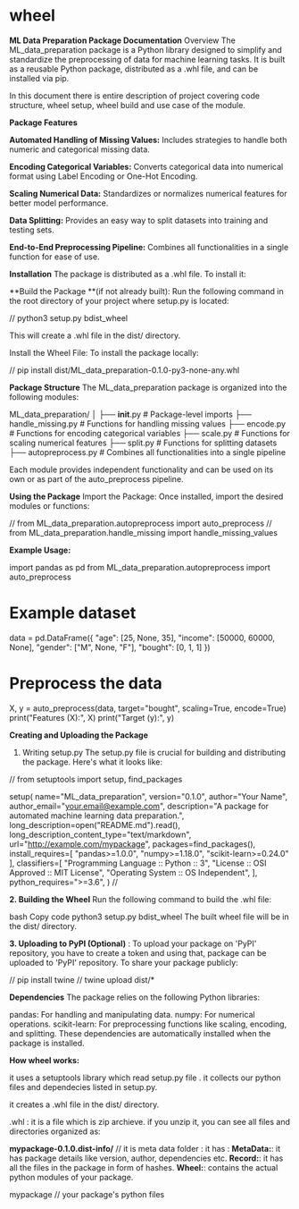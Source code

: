 # wheel
**ML Data Preparation Package Documentation**
Overview
The ML_data_preparation package is a Python library designed to simplify and standardize the preprocessing of data for machine learning tasks. It is built as a reusable Python package, distributed as a .whl file, and can be installed via pip.

In this document there is entire description of project covering code structure, wheel setup, wheel build and use case of the module. 

**Package Features**

**Automated Handling of Missing Values:** Includes strategies to handle both numeric and categorical missing data.

**Encoding Categorical Variables:** Converts categorical data into numerical format using Label Encoding or One-Hot Encoding.

**Scaling Numerical Data:** Standardizes or normalizes numerical features for better model performance.

**Data Splitting:** Provides an easy way to split datasets into training and testing sets.

**End-to-End Preprocessing Pipeline:** Combines all functionalities in a single function for ease of use.

**Installation**
The package is distributed as a .whl file. To install it:

**Build the Package **(if not already built): Run the following command in the root directory of your project where setup.py is located:

// python3 setup.py bdist_wheel

This will create a .whl file in the dist/ directory.

Install the Wheel File: To install the package locally:

// pip install dist/ML_data_preparation-0.1.0-py3-none-any.whl

**Package Structure**
The ML_data_preparation package is organized into the following modules:

ML_data_preparation/
│
├── __init__.py           # Package-level imports
├── handle_missing.py     # Functions for handling missing values
├── encode.py             # Functions for encoding categorical variables
├── scale.py              # Functions for scaling numerical features
├── split.py              # Functions for splitting datasets
├── autopreprocess.py     # Combines all functionalities into a single pipeline

Each module provides independent functionality and can be used on its own or as part of the auto_preprocess pipeline.

**Using the Package**
Import the Package: Once installed, import the desired modules or functions:

// from ML_data_preparation.autopreprocess import auto_preprocess
// from ML_data_preparation.handle_missing import handle_missing_values

**Example Usage:**

import pandas as pd
from ML_data_preparation.autopreprocess import auto_preprocess

# Example dataset
data = pd.DataFrame({
    "age": [25, None, 35],
    "income": [50000, 60000, None],
    "gender": ["M", None, "F"],
    "bought": [0, 1, 1]
})

# Preprocess the data
X, y = auto_preprocess(data, target="bought", scaling=True, encode=True)
print("Features (X):", X)
print("Target (y):", y)

**Creating and Uploading the Package**
1. Writing setup.py
The setup.py file is crucial for building and distributing the package. Here's what it looks like:

//
from setuptools import setup, find_packages

setup(
    name="ML_data_preparation",
    version="0.1.0",
    author="Your Name",
    author_email="your.email@example.com",
    description="A package for automated machine learning data preparation.",
    long_description=open("README.md").read(),
    long_description_content_type="text/markdown",
    url="http://example.com/mypackage",
    packages=find_packages(),
    install_requires=[
        "pandas>=1.0.0",
        "numpy>=1.18.0",
        "scikit-learn>=0.24.0"
    ],
    classifiers=[
        "Programming Language :: Python :: 3",
        "License :: OSI Approved :: MIT License",
        "Operating System :: OS Independent",
    ],
    python_requires=">=3.6",
)
//

**2. Building the Wheel**
Run the following command to build the .whl file:

bash
Copy code
python3 setup.py bdist_wheel
The built wheel file will be in the dist/ directory.

**3. Uploading to PyPI (Optional)** : To upload your package on 'PyPI' repository, you have to create a token and using that, package can be uploaded to 'PyPI' repository. 
To share your package publicly:

// pip install twine
// twine upload dist/*

**Dependencies**
The package relies on the following Python libraries:

pandas: For handling and manipulating data.
numpy: For numerical operations.
scikit-learn: For preprocessing functions like scaling, encoding, and splitting.
These dependencies are automatically installed when the package is installed.

**How wheel works:**

it uses a setuptools library which read setup.py file . it collects our python files and dependecies listed in setup.py. 

it creates a .whl file in the dist/ directory. 

.whl : it is a file which is zip archieve. if you unzip it, you can see all files and directories organized as: 

**mypackage-0.1.0.dist-info/**   // it is meta data folder : 
it has : 
**MetaData:**: 
it has package details like version, author, dependencies etc. 
**Record:**: 
it has all the files in the package in form of hashes. 
**Wheel:**: 
contains the actual python modules of your package. 

mypackage // your package's python files 












































